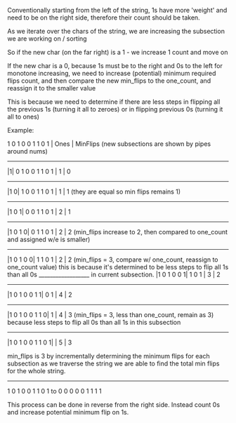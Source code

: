 Conventionally starting from the left of the string,
1s have more 'weight' and need to be on the right side, 
therefore their count should be taken.

As we iterate over the chars of the string, 
we are increasing the subsection we are working on / sorting

So if the new char (on the far right) is a 1 - we increase 1 count and move on

If the new char is a 0, because 1s must be to the right and 0s to the left for monotone increasing,
we need to increase (potential) minimum required flips count,
and then compare the new min_flips to the one_count, and reassign it to the smaller value

This is because we need to determine if there are less steps 
in flipping all the previous 1s (turning it all to zeroes)
or in flipping previous 0s (turning it all to ones)

Example:

 1  0  1  0  0  1  1  0  1     | Ones | MinFlips    (new subsections are shown by pipes around nums)
___
|1| 0  1  0  0  1  1  0  1     | 1       | 0
_____
|1  0| 1  0  0  1  1  0  1     | 1       | 1      (they are equal so min flips remains 1)
_________
|1  0  1|  0  0  1  1  0  1    | 2       | 1
____________
|1  0  1  0| 0  1  1  0  1     | 2       | 2      (min_flips increase to 2, then compared to one_count and assigned w/e is smaller)
_______________
|1  0  1  0  0| 1  1  0  1     | 2       | 2      (min_flips = 3, compare w/ one_count, reassign to one_count value)
                                                            this is because it's determined to be less steps to flip all 1s than all 0s
__________________ 																		 in current subsection.
|1  0  1  0  0  1| 1  0  1     | 3       | 2
_____________________
|1  0  1  0  0  1  1| 0  1     | 4       | 2
________________________
|1  0  1  0  0  1  1  0| 1     | 4       | 3      (min_flips = 3, less than one_count, remain as 3)
                                                            because less steps to flip all 0s than all 1s in this subsection

________________________ 
|1  0  1  0  0  1  1  0 1|     | 5       | 3

min_flips is 3
by incrementally determining the minimum flips for each subsection as we traverse the string
we are able to find the total min flips for the whole string.
_     _              _
1  0  1  0  0  1  1  0 1
    to
0  0  0  0  0  1  1  1 1


This process can be done in reverse from the right side.
Instead count 0s and increase potential minimum flip on 1s.



   
